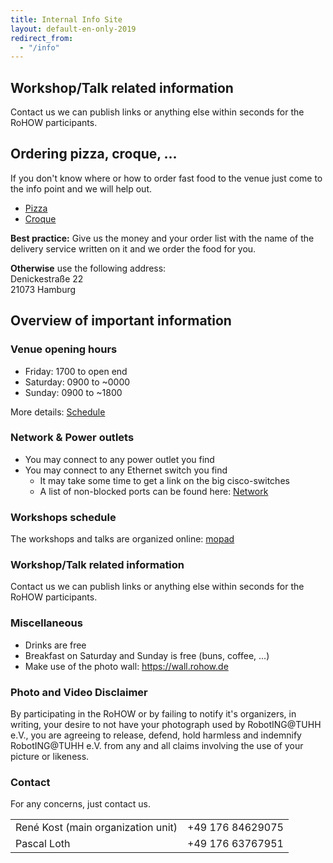 ```yaml
---
title: Internal Info Site
layout: default-en-only-2019
redirect_from:
  - "/info"
---
```


## Workshop/Talk related information

Contact us we can publish links or anything else within seconds for the RoHOW
participants.

## Ordering pizza, croque, ...

If you don't know where or how to order fast food to the venue just come to the
info point and we will help out.  

* [Pizza](https://www.pizzamax.de/)
* [Croque](http://www.lieferprofi.de/shops/croquemaster/common/03_speisen-uebersicht.php)

**Best practice:** Give us the money and your order list with the name of the delivery
service written on it and we order the food for you.  

**Otherwise** use the following address:  
Denickestraße 22  
21073 Hamburg  

## Overview of important information

### Venue opening hours

- Friday: 1700 to open end
- Saturday: 0900 to ~0000
- Sunday: 0900 to ~1800

More details: [Schedule](https://rohow.de/2019/en/schedule.html)

### Network & Power outlets

- You may connect to any power outlet you find
- You may connect to any Ethernet switch you find
  - It may take some time to get a link on the big cisco-switches
  - A list of non-blocked ports can be found here: [Network](https://www.tuhh.de/rzt/beratung/dvb/tuhhvn.html)

### Workshops schedule

The workshops and talks are organized online: [mopad](https://mopad.rohow.de)

### Workshop/Talk related information

Contact us we can publish links or anything else within seconds for the RoHOW participants.

### Miscellaneous

- Drinks are free
- Breakfast on Saturday and Sunday is free (buns, coffee, ...)
- Make use of the photo wall: https://wall.rohow.de

### Photo and Video Disclaimer

By participating in the RoHOW or by failing to notify it's organizers, in
writing, your desire to not have your photograph used by RobotING@TUHH e.V., you
are agreeing to release, defend, hold harmless and indemnify RobotING@TUHH e.V.
from any and all claims involving the use of your picture or likeness.

### Contact

For any concerns, just contact us.

|   |   |
| - | - |
| René Kost (main organization unit)| +49 176 84629075 |
| Pascal Loth | +49 176 63767951 |
